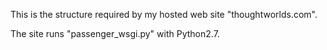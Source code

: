 This is the structure required by my hosted web site "thoughtworlds.com".

The site runs "passenger_wsgi.py" with Python2.7.